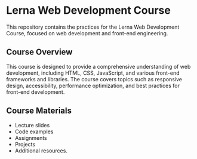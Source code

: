 # Lerna Web Development Course

This repository contains the practices for the Lerna Web Development Course, focused on web development and front-end engineering.

## Course Overview
This course is designed to provide a comprehensive understanding of web development, including HTML, CSS, JavaScript, and various front-end frameworks and libraries. The course covers topics such as responsive design, accessibility, performance optimization, and best practices for front-end development.

## Course Materials
- Lecture slides
- Code examples
- Assignments
- Projects
- Additional resources.

 
